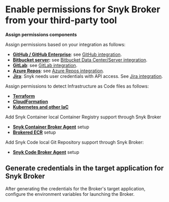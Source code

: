 # Enable permissions for Snyk Broker from your third-party tool

**Assign permissions components**

Assign permissions based on your integration as follows:

* [**GitHub / GitHub Enterprise**](https://github.com/settings/tokens): see [GitHub integration](https://docs.snyk.io/integrations/git-repository-scm-integrations/github-integration).
* [**Bitbucket server**](https://confluence.atlassian.com/bitbucket/grant-repository-access-to-users-and-groups-221449716.html)**:** see [Bitbucket Data Center/Server integration](../../integrations/git-repository-scm-integrations/bitbucket-data-center-server-integration.md).
* [**GitLab**](https://docs.gitlab.com/ee/user/profile/personal\_access\_tokens.html): see [GitLab integration](https://docs.snyk.io/integrations/git-repository-scm-integrations/gitlab-integration).
* [**Azure Repos**](https://docs.microsoft.com/en-us/azure/devops/repos/): see [Azure Repos integration](https://docs.snyk.io/integrations/git-repository-scm-integrations/azure-repos-integration).
* [**Jira**](https://confluence.atlassian.com/cloud/api-tokens-938839638.html): Snyk needs user credentials with API access. See [Jira integration](https://docs.snyk.io/integrations/untitled-3/jira).

Assign permissions to detect Infrastructure as Code files as follows:

* [**Terraform**](https://docs.snyk.io/snyk-infrastructure-as-code/scan-terraform-files/detecting-terraform-configuration-files-using-a-broker)
* [**CloudFormation**](https://docs.snyk.io/snyk-infrastructure-as-code/scan-cloudformation-files/detecting-cloudformation-configuration-files-using-a-broker)
* [**Kubernetes and other IaC**](https://docs.snyk.io/snyk-infrastructure-as-code/detecting-infrastructure-as-code-files-using-a-broker)

Add Snyk Container local Container Registry support through Snyk Broker

* [**Snyk Container Broker Agent**](https://docs.snyk.io/products/snyk-container/integrate-self-hosted-container-registries/snyk-integration-to-self-hosted-container-registries) setup
* [**Brokered ECR**](https://docs.snyk.io/products/snyk-container/integrate-self-hosted-container-registries/setting-up-the-container-registry-agent-for-a-brokered-ecr-integration) setup

Add Snyk Code local Git Repository support through Snyk Broker:

* [**Snyk Code Broker Agent**](https://docs.snyk.io/products/snyk-code/snyk-code-local-git-support) setup

## Generate credentials in the target application for Snyk Broker

After generating the credentials for the Broker's target application, configure the environment variables for launching the Broker.
